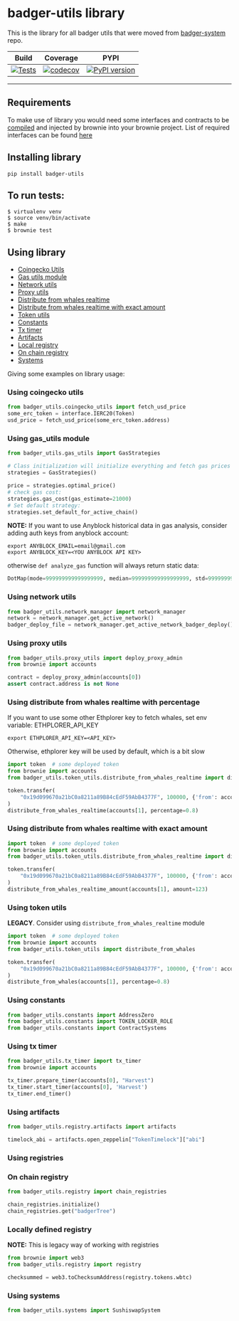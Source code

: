 # badger-utils library

This is the library for all badger utils that were moved from [badger-system](https://github.com/Badger-Finance/badger-system) repo.

| Build  | Coverage | PYPI | 
| ------------- | ------------- | ------------- |
| [![Tests](https://github.com/SHAKOTN/badger-utils/actions/workflows/main.yml/badge.svg?branch=master)](https://github.com/SHAKOTN/badger-utils/actions/workflows/main.yml) | [![codecov](https://codecov.io/gh/Badger-Finance/badger-utils/branch/master/graph/badge.svg?token=210VN0EJ90)](https://codecov.io/gh/Badger-Finance/badger-utils)  | [![PyPI version](https://badge.fury.io/py/badger-utils.svg)](https://badge.fury.io/py/badger-utils) |

---

## Requirements
To make use of library you would need some interfaces and contracts to be [compiled](https://eth-brownie.readthedocs.io/en/stable/compile.html) 
and injected by brownie into your brownie project.
List of required interfaces can be found [here](https://github.com/SHAKOTN/badger-utils/tree/master/interfaces)

## Installing library
`pip install badger-utils`

## To run tests:
```
$ virtualenv venv
$ source venv/bin/activate
$ make
$ brownie test
```

## Using library
- [Coingecko Utils](#using-coingecko-utils)
- [Gas utils module](#using-gas_utils-module)
- [Network utils](#using-network-utils)
- [Proxy utils](#using-proxy-utils)
- [Distribute from whales realtime](#using-distribute-from-whales-realtime)
- [Distribute from whales realtime with exact amount](#using-distribute-from-whales-realtime-with-exact-amount)
- [Token utils](#using-token-utils)
- [Constants](#using-constants)
- [Tx timer](#using-tx-timer)
- [Artifacts](#using-artifacts)
- [Local registry](#locally-defined-registry)
- [On chain registry](#on-chain-registry)
- [Systems](#using-systems)

Giving some examples on library usage:
### Using coingecko utils
```python
from badger_utils.coingecko_utils import fetch_usd_price
some_erc_token = interface.IERC20(Token)
usd_price = fetch_usd_price(some_erc_token.address)
```

### Using gas_utils module
```python
from badger_utils.gas_utils import GasStrategies

# Class initialization will initialize everything and fetch gas prices
strategies = GasStrategies()

price = strategies.optimal_price()
# check gas cost:
strategies.gas_cost(gas_estimate=21000)
# Set default strategy:
strategies.set_default_for_active_chain()
```
**NOTE:** If you want to use Anyblock historical data in gas analysis, consider adding auth keys
from anyblock account:
```shell
export ANYBLOCK_EMAIL=email@gmail.com
export ANYBLOCK_KEY=<YOU ANYBLOCK API KEY>
```
otherwise `def analyze_gas` function will always return static data:
```python
DotMap(mode=999999999999999999, median=999999999999999999, std=999999999999999999)
```

### Using network utils
```python
from badger_utils.network_manager import network_manager
network = network_manager.get_active_network()
badger_deploy_file = network_manager.get_active_network_badger_deploy()
```

### Using proxy utils
```python
from badger_utils.proxy_utils import deploy_proxy_admin
from brownie import accounts

contract = deploy_proxy_admin(accounts[0])
assert contract.address is not None
```

### Using distribute from whales realtime with percentage
If you want to use some other Ethplorer key to fetch whales, set env variable: ETHPLORER_API_KEY
```shell
export ETHPLORER_API_KEY=<API_KEY>
```
Otherwise, ethplorer key will be used by default, which is a bit slow
```python
import token  # some deployed token
from brownie import accounts
from badger_utils.token_utils.distribute_from_whales_realtime import distribute_from_whales_realtime

token.transfer(
    "0x19d099670a21bC0a8211a89B84cEdF59AbB4377F", 100000, {'from': accounts[0]}
)
distribute_from_whales_realtime(accounts[1], percentage=0.8)
```

### Using distribute from whales realtime with exact amount
```python
import token  # some deployed token
from brownie import accounts
from badger_utils.token_utils.distribute_from_whales_realtime import distribute_from_whales_realtime_amount

token.transfer(
    "0x19d099670a21bC0a8211a89B84cEdF59AbB4377F", 100000, {'from': accounts[0]}
)
distribute_from_whales_realtime_amount(accounts[1], amount=123)
```

### Using token utils
**LEGACY**. Consider using `distribute_from_whales_realtime` module
```python
import token  # some deployed token
from brownie import accounts
from badger_utils.token_utils import distribute_from_whales

token.transfer(
    "0x19d099670a21bC0a8211a89B84cEdF59AbB4377F", 100000, {'from': accounts[0]}
)
distribute_from_whales(accounts[1], percentage=0.8)
```

### Using constants
```python
from badger_utils.constants import AddressZero
from badger_utils.constants import TOKEN_LOCKER_ROLE
from badger_utils.constants import ContractSystems
```

### Using tx timer
```python
from badger_utils.tx_timer import tx_timer
from brownie import accounts

tx_timer.prepare_timer(accounts[0], "Harvest")
tx_timer.start_timer(accounts[0], 'Harvest')
tx_timer.end_timer()
```

### Using artifacts
```python
from badger_utils.registry.artifacts import artifacts

timelock_abi = artifacts.open_zeppelin["TokenTimelock"]["abi"]
```

### Using registries

### On chain registry
```python
from badger_utils.registry import chain_registries

chain_registries.initialize()
chain_registries.get("badgerTree")
```
### Locally defined registry
**NOTE:** This is legacy way of working with registries
```python
from brownie import web3
from badger_utils.registry import registry

checksummed = web3.toChecksumAddress(registry.tokens.wbtc)
```

### Using systems
```python
from badger_utils.systems import SushiswapSystem
```
